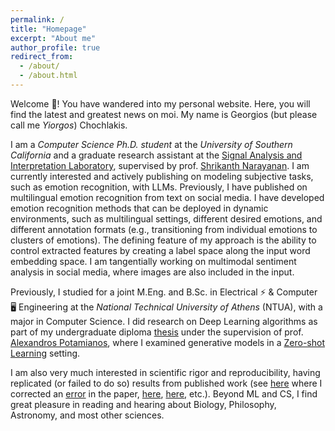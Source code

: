 ```yaml
---
permalink: /
title: "Homepage"
excerpt: "About me"
author_profile: true
redirect_from: 
  - /about/
  - /about.html
---
```


Welcome 👋! You have wandered into my personal website. Here, you will find the latest and greatest news on moi. My name is Georgios (but please call me *Yiorgos*) Chochlakis.

I am a *Computer Science Ph.D. student* at the *University of Southern California* and a graduate research assistant at the [Signal Analysis and Interpretation Laboratory](https://sail.usc.edu/), supervised by prof. [Shrikanth Narayanan](https://sail.usc.edu/people/shri.php). I am currently interested and actively publishing on modeling subjective tasks, such as emotion recognition, with LLMs. Previously, I have published on multilingual emotion recognition from text on social media. I have developed emotion recognition methods that can be deployed in dynamic environments, such as multilingual settings, different desired emotions, and different annotation formats (e.g., transitioning from individual emotions to clusters of emotions). The defining feature of my approach is the ability to control extracted features by creating a label space along the input word embedding space. I am tangentially working on multimodal sentiment analysis in social media, where images are also included in the input.

Previously, I studied for a joint M.Eng. and B.Sc. in Electrical ⚡ & Computer 🖥️ Engineering at the *National Technical University of Athens* (NTUA), with a major in Computer Science. I did research on Deep Learning algorithms as part of my undergraduate diploma [thesis](http://artemis.cslab.ece.ntua.gr:8080/jspui/handle/123456789/17793) under the supervision of prof. [Alexandros Potamianos](https://slp.cs.ece.ntua.gr/potam/), where I examined generative models in a [Zero-shot Learning](https://en.wikipedia.org/wiki/Zero-shot_learning) setting.

I am also very much interested in scientific rigor and reproducibility, having replicated (or failed to do so) results from published work (see [here](https://github.com/gchochla/Deep-Representations-of-Visual-Descriptions) where I corrected an [error](https://github.com/gchochla/Deep-Representations-of-Visual-Descriptions/commit/bb5cfa3d27a7677bbbf16896a1917e9b5227596e) in the paper, [here](https://github.com/gchochla/capsules-utils), [here](https://github.com/gchochla/stackgan-pp), etc.). Beyond ML and CS, I find great pleasure in reading and hearing about Biology, Philosophy, Astronomy, and most other sciences.
